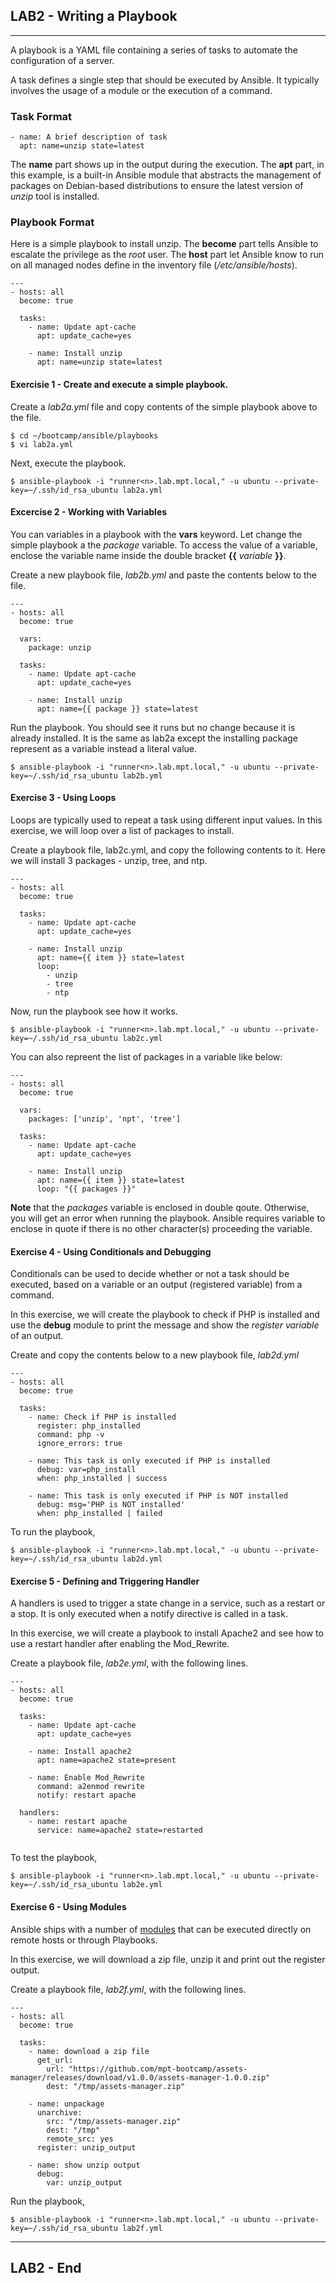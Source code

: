 ## LAB2 - Writing a Playbook
---
A playbook is a YAML file containing a series of tasks to automate the configuration of a server.

A task defines a single step that should be executed by Ansible. It typically involves the usage of a module or the execution of a command.

### Task Format

```
- name: A brief description of task
  apt: name=unzip state=latest
```

The **name** part shows up in the output during the execution. The **apt** part, in this example, is a built-in Ansible module that abstracts the management of packages on Debian-based distributions to ensure the latest version of *unzip* tool is installed. 

### Playbook Format

Here is a simple playbook to install unzip. The **become** part tells Ansible to escalate the privilege as the *root* user. The **host** part let Ansible know to run on all managed nodes define in the inventory file (*/etc/ansible/hosts*).

```
---
- hosts: all
  become: true

  tasks:
    - name: Update apt-cache 
      apt: update_cache=yes

    - name: Install unzip
      apt: name=unzip state=latest
```

#### Exercisie 1 - Create and execute a simple playbook.

Create a *lab2a.yml* file and copy contents of the simple playbook above to the file.

```console
$ cd ~/bootcamp/ansible/playbooks
$ vi lab2a.yml
```

Next, execute the playbook.

```console
$ ansible-playbook -i "runner<n>.lab.mpt.local," -u ubuntu --private-key=~/.ssh/id_rsa_ubuntu lab2a.yml
```

#### Excercise 2 - Working with Variables

You can variables in a playbook with the **vars** keyword. Let change the simple playbook a the *package* variable. To access the value of a variable, enclose the variable name inside the double bracket **{{** *variable* **}}**.

Create a new playbook file, *lab2b.yml* and paste the contents below to the file.

```
---
- hosts: all
  become: true

  vars:
    package: unzip
    
  tasks:
    - name: Update apt-cache 
      apt: update_cache=yes

    - name: Install unzip
      apt: name={{ package }} state=latest

```

Run the playbook. You should see it runs but no change because it is already installed. It is the same as lab2a except the installing package represent as a variable instead a literal value. 

```console
$ ansible-playbook -i "runner<n>.lab.mpt.local," -u ubuntu --private-key=~/.ssh/id_rsa_ubuntu lab2b.yml
```

#### Exercise 3 - Using Loops

Loops are typically used to repeat a task using different input values. In this exercise, we will loop over a list of packages to install.

Create a playbook file, lab2c.yml, and copy the following contents to it. Here we will install 3 packages - unzip, tree, and ntp.

```
---
- hosts: all
  become: true

  tasks:
    - name: Update apt-cache 
      apt: update_cache=yes

    - name: Install unzip
      apt: name={{ item }} state=latest
      loop:
        - unzip
        - tree
        - ntp
```

Now, run the playbook see how it works.

```console
$ ansible-playbook -i "runner<n>.lab.mpt.local," -u ubuntu --private-key=~/.ssh/id_rsa_ubuntu lab2c.yml
```

You can also repreent the list of packages in a variable like below:

```
---
- hosts: all
  become: true

  vars:
    packages: ['unzip', 'npt', 'tree']

  tasks:
    - name: Update apt-cache 
      apt: update_cache=yes

    - name: Install unzip
      apt: name={{ item }} state=latest
      loop: "{{ packages }}"
```

**Note** that the *packages* variable is enclosed in double qoute. Otherwise, you will get an error when running the playbook. Ansible requires variable to enclose in quote if there is no other character(s) proceeding the variable.

#### Exercise 4 - Using Conditionals and Debugging

Conditionals can be used to decide whether or not a task should be executed, based on a variable or an output (registered variable) from a command.

In this exercise, we will create the playbook to check if PHP is installed and use the **debug** module to print the message and show the *register variable* of an output.

Create and copy the contents below to a new playbook file, *lab2d.yml* 

```
---
- hosts: all
  become: true

  tasks:
    - name: Check if PHP is installed
      register: php_installed
      command: php -v
      ignore_errors: true

    - name: This task is only executed if PHP is installed
      debug: var=php_install
      when: php_installed | success

    - name: This task is only executed if PHP is NOT installed
      debug: msg='PHP is NOT installed'
      when: php_installed | failed
```

To run the playbook,

```console
$ ansible-playbook -i "runner<n>.lab.mpt.local," -u ubuntu --private-key=~/.ssh/id_rsa_ubuntu lab2d.yml
```


#### Exercise 5 - Defining and Triggering Handler

A handlers is used to trigger a state change in a service, such as a restart or a stop. It is only executed when a notify directive is called in a task. 

In this exercise, we will create a playbook to install Apache2 and see how to use a restart handler after enabling the Mod_Rewrite.

Create a playbook file, *lab2e.yml*, with the following lines.

```
---
- hosts: all
  become: true

  tasks:
    - name: Update apt-cache 
      apt: update_cache=yes

    - name: Install apache2
      apt: name=apache2 state=present

    - name: Enable Mod_Rewrite
      command: a2enmod rewrite
      notify: restart apache
    
  handlers:
    - name: restart apache
      service: name=apache2 state=restarted  
    
```

To test the playbook,

```console
$ ansible-playbook -i "runner<n>.lab.mpt.local," -u ubuntu --private-key=~/.ssh/id_rsa_ubuntu lab2e.yml
```


#### Exercise 6 - Using Modules

Ansible ships with a number of [modules](https://docs.ansible.com/ansible/latest/modules/modules_by_category.html) that can be executed directly on remote hosts or through Playbooks.

In this exercise, we will download a zip file, unzip it and print out the register output.

Create a playbook file, *lab2f.yml*, with the following lines.

```
---
- hosts: all
  become: true

  tasks:
    - name: download a zip file
      get_url:
        url: "https://github.com/mpt-bootcamp/assets-manager/releases/download/v1.0.0/assets-manager-1.0.0.zip"
        dest: "/tmp/assets-manager.zip"

    - name: unpackage
      unarchive:
        src: "/tmp/assets-manager.zip"
        dest: "/tmp"    
        remote_src: yes
      register: unzip_output

    - name: show unzip output
      debug: 
        var: unzip_output

```

Run the playbook,

```console
$ ansible-playbook -i "runner<n>.lab.mpt.local," -u ubuntu --private-key=~/.ssh/id_rsa_ubuntu lab2f.yml
```

---
## LAB2 - End